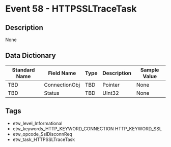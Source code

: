 # Event 58 - HTTPSSLTraceTask

## Description
None

## Data Dictionary
|Standard Name|Field Name|Type|Description|Sample Value|
|---|---|---|---|---|
|TBD|ConnectionObj|TBD|Pointer|None|None|
|TBD|Status|TBD|UInt32|None|None|

## Tags
* etw_level_Informational
* etw_keywords_HTTP_KEYWORD_CONNECTION HTTP_KEYWORD_SSL
* etw_opcode_SslDisconnReq
* etw_task_HTTPSSLTraceTask